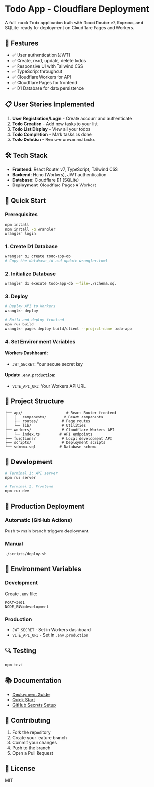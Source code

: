 # Todo App - Cloudflare Deployment

A full-stack Todo application built with React Router v7, Express, and SQLite, ready for deployment on Cloudflare Pages and Workers.

## 🚀 Features

- ✅ User authentication (JWT)
- ✅ Create, read, update, delete todos
- ✅ Responsive UI with Tailwind CSS
- ✅ TypeScript throughout
- ✅ Cloudflare Workers for API
- ✅ Cloudflare Pages for frontend
- ✅ D1 Database for data persistence

## 📋 User Stories Implemented

1. **User Registration/Login** - Create account and authenticate
2. **Todo Creation** - Add new tasks to your list
3. **Todo List Display** - View all your todos
4. **Todo Completion** - Mark tasks as done
5. **Todo Deletion** - Remove unwanted tasks

## 🛠️ Tech Stack

- **Frontend**: React Router v7, TypeScript, Tailwind CSS
- **Backend**: Hono (Workers), JWT authentication
- **Database**: Cloudflare D1 (SQLite)
- **Deployment**: Cloudflare Pages & Workers

## 🚀 Quick Start

### Prerequisites
```bash
npm install
npm install -g wrangler
wrangler login
```

### 1. Create D1 Database
```bash
wrangler d1 create todo-app-db
# Copy the database_id and update wrangler.toml
```

### 2. Initialize Database
```bash
wrangler d1 execute todo-app-db --file=./schema.sql
```

### 3. Deploy
```bash
# Deploy API to Workers
wrangler deploy

# Build and deploy frontend
npm run build
wrangler pages deploy build/client --project-name todo-app
```

### 4. Set Environment Variables

#### Workers Dashboard:
- `JWT_SECRET`: Your secure secret key

#### Update `.env.production`:
- `VITE_API_URL`: Your Workers API URL

## 📁 Project Structure

```
├── app/                    # React Router frontend
│   ├── components/        # React components
│   ├── routes/           # Page routes
│   └── lib/              # Utilities
├── workers/              # Cloudflare Workers API
│   └── index.ts         # API endpoints
├── functions/            # Local development API
├── scripts/              # Deployment scripts
└── schema.sql           # Database schema
```

## 🔧 Development

```bash
# Terminal 1: API server
npm run server

# Terminal 2: Frontend
npm run dev
```

## 🚢 Production Deployment

### Automatic (GitHub Actions)
Push to main branch triggers deployment.

### Manual
```bash
./scripts/deploy.sh
```

## 📝 Environment Variables

### Development
Create `.env` file:
```
PORT=3001
NODE_ENV=development
```

### Production
- `JWT_SECRET` - Set in Workers dashboard
- `VITE_API_URL` - Set in `.env.production`

## 🔍 Testing

```bash
npm test
```

## 📚 Documentation

- [Deployment Guide](./DEPLOYMENT.md)
- [Quick Start](./QUICKSTART.md)
- [GitHub Secrets Setup](./GITHUB_SECRETS.md)

## 🤝 Contributing

1. Fork the repository
2. Create your feature branch
3. Commit your changes
4. Push to the branch
5. Open a Pull Request

## 📄 License

MIT
